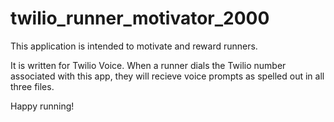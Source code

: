 twilio_runner_motivator_2000
============================
This application is intended to motivate and reward runners. 

It is written for Twilio Voice. When a runner dials the Twilio number associated with this app, they will recieve voice prompts as spelled out in all three files.

Happy running!
